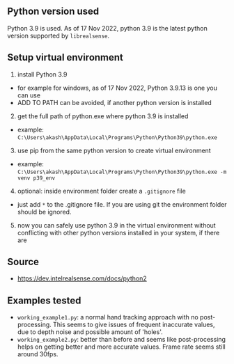 ## Python version used
Python 3.9 is used. As of 17 Nov 2022, python 3.9 is the latest python version supported by `librealsense`.

## Setup virtual environment
1. install Python 3.9
  - for example for windows, as of 17 Nov 2022, Python 3.9.13 is one you can use
  - ADD TO PATH can be avoided, if another python version is installed
2. get the full path of python.exe where python 3.9 is installed
  - example: `C:\Users\akash\AppData\Local\Programs\Python\Python39\python.exe`
3. use pip from the same python version to create virtual environment
  - example: `C:\Users\akash\AppData\Local\Programs\Python\Python39\python.exe -m venv p39_env`
4. optional: inside environment folder create a `.gitignore` file
  - just add `*` to the .gitignore file. If you are using git the environment folder should be ignored.
5. now you can safely use python 3.9 in the virtual environment without conflicting with other python versions installed in your system, if there are 


## Source
- https://dev.intelrealsense.com/docs/python2


## Examples tested
- `working_example1.py`: a normal hand tracking approach with no post-processing. This seems to give issues of frequent inaccurate values, due to depth noise and possible amount of 'holes'.
- `working_example2.py`: better than before and seems like post-processing helps on getting better and more accurate values. Frame rate seems still around 30fps.
